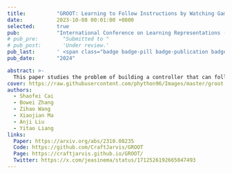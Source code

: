 ```yaml
---
title:          "GROOT: Learning to Follow Instructions by Watching Gameplay Videos"
date:           2023-10-08 00:01:00 +0800
selected:       true
pub:            "International Conference on Learning Representations (ICLR)"
# pub_pre:        "Submitted to "
# pub_post:       'Under review.'
pub_last:       ' <span class="badge badge-pill badge-publication badge-success">Spotlight</span> <span class="badge badge-pill badge-publication badge-success">Top 6.2% </span>'
pub_date:       "2024"

abstract: >-
  This paper studies the problem of building a controller that can follow open-ended instructions in open-world environments. We propose to follow reference videos as instructions, which offer expressive goal specifications while eliminating the need for expensive text-gameplay annotations. A new learning framework is derived to allow learning such instruction-following controllers from gameplay videos while producing a video instruction encoder that induces a structured goal space.
cover: https://raw.githubusercontent.com/phython96/Images/master/groot.png
authors:
  - Shaofei Cai
  - Bowei Zhang
  - Zihao Wang
  - Xiaojian Ma
  - Anji Liu
  - Yitao Liang
links:
  Paper: https://arxiv.org/abs/2310.08235
  Code: https://github.com/CraftJarvis/GROOT
  Page: https://craftjarvis.github.io/GROOT/
  Twitter: https://x.com/jeasinema/status/1712526192665047493
---
```

